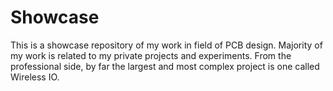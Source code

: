 # Showcase
This is a showcase repository of my work in field of PCB design.
Majority of my work is related to my private projects and experiments. From the professional side, by far the largest and most complex project is one called Wireless IO.

